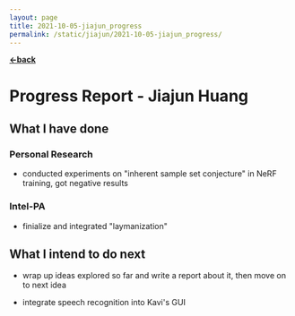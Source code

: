 ```yaml
---
layout: page
title: 2021-10-05-jiajun_progress
permalink: /static/jiajun/2021-10-05-jiajun_progress/
---
```


[**<-back**](/static/jiajun)  

# Progress Report - Jiajun Huang

## What I have done

### Personal Research

* conducted experiments on "inherent sample set conjecture" in NeRF training, got negative results 

### Intel-PA

* finialize and integrated "laymanization"

## What I intend to do next

* wrap up ideas explored so far and write a report about it, then move on to next idea

* integrate speech recognition into Kavi's GUI
